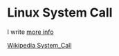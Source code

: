 # Linux System Call

I write [more info](http://the-linux-channel.the-toffee-project.org/index.php?page=5-tutorials-a-linux-system-call-in-c-without-a-standard-library)

[Wikipedia System_Call](https://en.wikipedia.org/wiki/System_call)
